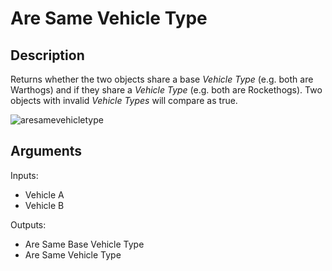 # Are Same Vehicle Type

## Description

Returns whether the two objects share a base _Vehicle Type_ (e.g. both are Warthogs) and if they share a _Vehicle Type_ (e.g. both are Rockethogs). Two objects with invalid _Vehicle Types_ will compare as true.

![aresamevehicletype](../../.gitbook/assets/images/scripting/vehicles/aresamevehicletype.png)

## Arguments

Inputs:

- Vehicle A
- Vehicle B

Outputs:

- Are Same Base Vehicle Type
- Are Same Vehicle Type
